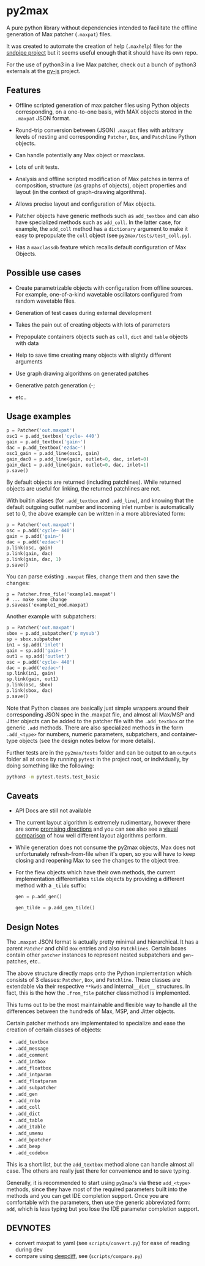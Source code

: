 # py2max

A pure python library without dependencies intended to facilitate the offline generation of Max patcher (`.maxpat`) files.

It was created to automate the creation of help (`.maxhelp`) files for the [sndpipe project](https://github.com/shakfu/sndpipe) but it seems useful enough that it should have its own repo.

For the use of python3 in a live Max patcher, check out a bunch of python3 externals at the [py-js](https://github.com/shakfu/py-js) project.

## Features

- Offline scripted generation of max patcher files using Python objects corresponding, on a one-to-one basis, with MAX objects stored in the `.maxpat` JSON format.

- Round-trip conversion between (JSON) `.maxpat` files with arbitrary levels of nesting and corresponding `Patcher`, `Box`, and `Patchline` Python objects.

- Can handle potentially any Max object or maxclass.

- Lots of unit tests.

- Analysis and offline scripted modification of Max patches in terms of composition, structure (as graphs of objects), object properties and layout (in the context of graph-drawing algorithms).

- Allows precise layout and configuration of Max objects.

- Patcher objects have generic methods such as `add_textbox` and can also have specialized methods such as `add_coll`. In the latter case, for example, the `add_coll` method has a `dictionary` argument to make it easy to prepopulate the `coll` object (see `py2max/tests/test_coll.py`).

- Has a `maxclassdb` feature which recalls default configuration of Max Objects.

## Possible use cases

- Create parametrizable objects with configuration from offline sources. For example, one-of-a-kind wavetable oscillators configured from random wavetable files.

- Generation of test cases during external development

- Takes the pain out of creating objects with lots of parameters

- Prepopulate containers objects such as `coll`, `dict` and `table` objects with data

- Help to save time creating many objects with slightly different arguments

- Use graph drawing algorithms on generated patches

- Generative patch generation (-;

- etc..

## Usage examples

```python
p = Patcher('out.maxpat')
osc1 = p.add_textbox('cycle~ 440')
gain = p.add_textbox('gain~')
dac = p.add_textbox('ezdac~')
osc1_gain = p.add_line(osc1, gain)
gain_dac0 = p.add_line(gain, outlet=0, dac, inlet=0)
gain_dac1 = p.add_line(gain, outlet=0, dac, inlet=1)
p.save()
```

By default objects are returned (including patchlines). While returned objects are useful for linking, the returned patchlines are not.

With builtin aliases (for `.add_textbox` and `.add_line`), and knowing that the default outgoing outlet number and incoming inlet number is automatically set to 0, the above example can be written in a more abbreviated form:

```python
p = Patcher('out.maxpat')
osc = p.add('cycle~ 440')
gain = p.add('gain~')
dac = p.add('ezdac~')
p.link(osc, gain)
p.link(gain, dac)
p.link(gain, dac, 1)
p.save()
```

You can parse existing `.maxpat` files, change them and then save the changes:

```python3
p = Patcher.from_file('example1.maxpat')
# ... make some change
p.saveas('example1_mod.maxpat)
```

Another example with subpatchers:

```python
p = Patcher('out.maxpat')
sbox = p.add_subpatcher('p mysub')
sp = sbox.subpatcher
in1 = sp.add('inlet')
gain = sp.add('gain~')
out1 = sp.add('outlet')
osc = p.add('cycle~ 440')
dac = p.add('ezdac~')
sp.link(in1, gain)
sp.link(gain, out1)
p.link(osc, sbox)
p.link(sbox, dac)
p.save()
```

Note that Python classes are basically just simple wrappers around their corresponding JSON spec in the .maxpat file, and almost all Max/MSP and Jitter objects can be added to the patcher file with the `.add_textbox` or the generic `.add` methods. There are also specialized methods in the form `.add_<type>` for numbers, numeric parameters, subpatchers, and container-type objects (see the design notes below for more details).

Further tests are in the `py2max/tests` folder and can be output to an `outputs` folder all at once by running `pytest` in the project root, or individually, by doing something like the following:

```bash
python3 -m pytest.tests.test_basic
```

## Caveats

- API Docs are still not available

- The current layout algorithm is extremely rudimentary, however there are some [promising directions](docs/notes/graph-drawing.md) and you can see also see a [visual comparison](docs/auto-layouts.md) of how well different layout algorithms perform.

- While generation does not consume the py2max objects, Max does not unfortunately refresh-from-file when it's open, so you will have to keep closing and reopening Max to see the changes to the object tree.

- For the fiew objects which have their own methods, the current implementation differentiates `tilde` objects by providing a different method with a `_tilde` suffix:

	```python
	gen = p.add_gen()

	gen_tilde = p.add_gen_tilde()
	```

## Design Notes

The `.maxpat` JSON format is actually pretty minimal and hierarchical. It has a parent `Patcher` and child `Box` entries and also `Patchlines`. Certain boxes contain other `patcher` instances to represent nested subpatchers and `gen~` patches, etc..

The above structure directly maps onto the Python implementation which consists of 3 classes: `Patcher`, `Box`, and `Patchline`. These classes are extendable via their respective `**kwds` and internal`__dict__` structures. In fact, this is the how the `.from_file` patcher classmethod is implemented.

This turns out to be the most maintainable and flexible way to handle all the differences between the hundreds of Max, MSP, and Jitter objects.

Certain patcher methods are implementated to specialize and ease the creation of certain classes of objects:

- `.add_textbox`
- `.add_message`
- `.add_comment`
- `.add_intbox`
- `.add_floatbox`
- `.add_intparam`
- `.add_floatparam`
- `.add_subpatcher`
- `.add_gen`
- `.add_rnbo`
- `.add_coll`
- `.add_dict`
- `.add_table`
- `.add_itable`
- `.add_umenu`
- `.add_bpatcher`
- `.add_beap`
- `.add_codebox`

This is a short list, but the `add_textbox` method alone can handle almost all case. The others are really just there for convenience and to save typing.

Generally, it is recommended to start using `py2max`'s via these `add_<type>` methods, since they have most of the required parameters built into the methods and you can get IDE completion support.  Once you are comfortable with the parameters, then use the generic abbreviated form: `add`, which is less typing but you lose the IDE parameter completion support.




## DEVNOTES

- convert maxpat to yaml (see `scripts/convert.py`) for ease of reading during dev
- compare using [deepdiff](https://zepworks.com/deepdiff/current/diff.html), see (`scripts/compare.py`)







